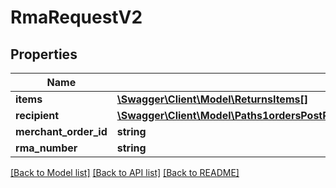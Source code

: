 # RmaRequestV2

## Properties
Name | Type | Description | Notes
------------ | ------------- | ------------- | -------------
**items** | [**\Swagger\Client\Model\ReturnsItems[]**](ReturnsItems.md) |  | 
**recipient** | [**\Swagger\Client\Model\Paths1ordersPostRequestBodyContentApplication1jsonSchemaPropertiesRecipient**](Paths1ordersPostRequestBodyContentApplication1jsonSchemaPropertiesRecipient.md) |  | 
**merchant_order_id** | **string** |  | [optional] 
**rma_number** | **string** |  | 

[[Back to Model list]](../../README.md#documentation-for-models) [[Back to API list]](../../README.md#documentation-for-api-endpoints) [[Back to README]](../../README.md)

